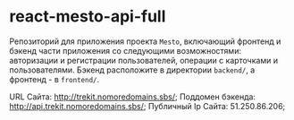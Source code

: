 # react-mesto-api-full
Репозиторий для приложения проекта `Mesto`, включающий фронтенд и бэкенд части приложения со следующими возможностями: авторизации и регистрации пользователей, операции с карточками и пользователями. Бэкенд расположите в директории `backend/`, а фронтенд - в `frontend/`. 

URL Сайта: http://trekit.nomoredomains.sbs/;
Поддомен бэкенда: http://api.trekit.nomoredomains.sbs/;
Публичный Ip Сайта: 51.250.86.206;

